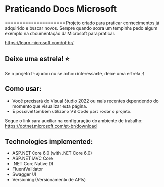 # Praticando Docs Microsoft
=====================
Projeto criado para praticar conhecimentos já adquirido e buscar novos.
Sempre quando sobra um tempinha pedo algum exemplo na documentação da Microsoft para praticar.

https://learn.microsoft.com/pt-br/

## Deixe uma estrela! :star:
Se o projeto te ajudou ou se achou interessante, deixe uma estrela ;)

## Como usar:
- Você precisará do Visual Studio 2022 ou mais recentes dependendo do momento que visualizar esta página.
- É possível também utilizar o VS Code para rodar o projeto.

Segue o link para auxiliar na configuração do ambiente de trabalho: https://dotnet.microsoft.com/pt-br/download

## Technologies implemented:

- ASP.NET Core 6.0 (with .NET Core 6.0)
- ASP.NET MVC Core  
- .NET Core Native DI
- FluentValidator
- Swagger UI
- Versioning (Versionamento de APIs)
